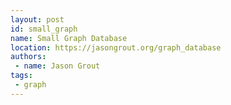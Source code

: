 ```yaml
---
layout: post
id: small_graph
name: Small Graph Database
location: https://jasongrout.org/graph_database
authors:
 - name: Jason Grout
tags:
 - graph
---
```


